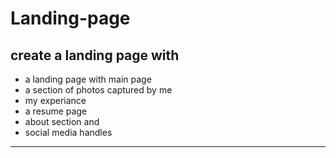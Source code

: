 # Landing-page
create a landing page with
----
* a landing page with main page
* a section of photos captured by me 
* my experiance 
* a resume page
* about section and
* social media handles
----
